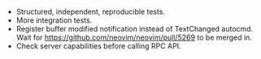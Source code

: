 - Structured, independent, reproducible tests.
- More integration tests.
- Register buffer modified notification instead of TextChanged autocmd. Wait
  for https://github.com/neovim/neovim/pull/5269 to be merged in.
- Check server capabilities before calling RPC API.

